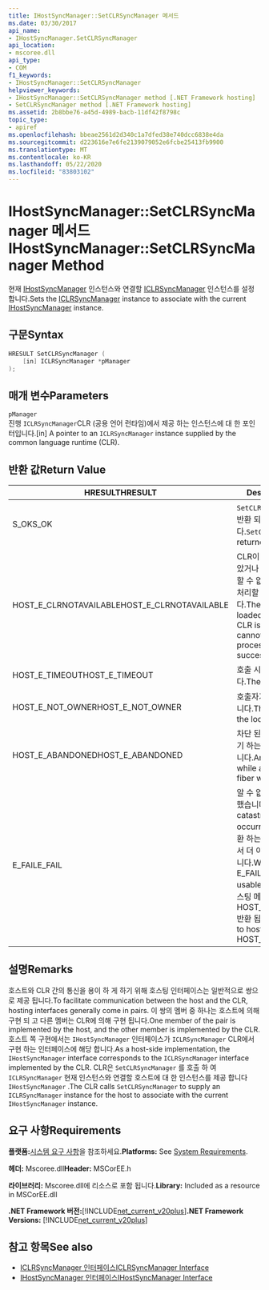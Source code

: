 ```yaml
---
title: IHostSyncManager::SetCLRSyncManager 메서드
ms.date: 03/30/2017
api_name:
- IHostSyncManager.SetCLRSyncManager
api_location:
- mscoree.dll
api_type:
- COM
f1_keywords:
- IHostSyncManager::SetCLRSyncManager
helpviewer_keywords:
- IHostSyncManager::SetCLRSyncManager method [.NET Framework hosting]
- SetCLRSyncManager method [.NET Framework hosting]
ms.assetid: 2b8bbe76-a45d-4989-bacb-11df42f8798c
topic_type:
- apiref
ms.openlocfilehash: bbeae2561d2d340c1a7dfed38e740dcc6838e4da
ms.sourcegitcommit: d223616e7e6fe2139079052e6fcbe25413fb9900
ms.translationtype: MT
ms.contentlocale: ko-KR
ms.lasthandoff: 05/22/2020
ms.locfileid: "83803102"
---
```

# <a name="ihostsyncmanagersetclrsyncmanager-method"></a><span data-ttu-id="87343-102">IHostSyncManager::SetCLRSyncManager 메서드</span><span class="sxs-lookup"><span data-stu-id="87343-102">IHostSyncManager::SetCLRSyncManager Method</span></span>
<span data-ttu-id="87343-103">현재 [IHostSyncManager](ihostsyncmanager-interface.md) 인스턴스와 연결할 [ICLRSyncManager](../../../../docs/framework/unmanaged-api/hosting/iclrsyncmanager-interface.md) 인스턴스를 설정 합니다.</span><span class="sxs-lookup"><span data-stu-id="87343-103">Sets the [ICLRSyncManager](../../../../docs/framework/unmanaged-api/hosting/iclrsyncmanager-interface.md) instance to associate with the current [IHostSyncManager](ihostsyncmanager-interface.md) instance.</span></span>  
  
## <a name="syntax"></a><span data-ttu-id="87343-104">구문</span><span class="sxs-lookup"><span data-stu-id="87343-104">Syntax</span></span>  
  
```cpp  
HRESULT SetCLRSyncManager (  
    [in] ICLRSyncManager *pManager  
);  
```  
  
## <a name="parameters"></a><span data-ttu-id="87343-105">매개 변수</span><span class="sxs-lookup"><span data-stu-id="87343-105">Parameters</span></span>  
 `pManager`  
 <span data-ttu-id="87343-106">진행 `ICLRSyncManager`CLR (공용 언어 런타임)에서 제공 하는 인스턴스에 대 한 포인터입니다.</span><span class="sxs-lookup"><span data-stu-id="87343-106">[in] A pointer to an `ICLRSyncManager` instance supplied by the common language runtime (CLR).</span></span>  
  
## <a name="return-value"></a><span data-ttu-id="87343-107">반환 값</span><span class="sxs-lookup"><span data-stu-id="87343-107">Return Value</span></span>  
  
|<span data-ttu-id="87343-108">HRESULT</span><span class="sxs-lookup"><span data-stu-id="87343-108">HRESULT</span></span>|<span data-ttu-id="87343-109">Description</span><span class="sxs-lookup"><span data-stu-id="87343-109">Description</span></span>|  
|-------------|-----------------|  
|<span data-ttu-id="87343-110">S_OK</span><span class="sxs-lookup"><span data-stu-id="87343-110">S_OK</span></span>|<span data-ttu-id="87343-111">`SetCLRSyncManager`성공적으로 반환 되었습니다.</span><span class="sxs-lookup"><span data-stu-id="87343-111">`SetCLRSyncManager` returned successfully.</span></span>|  
|<span data-ttu-id="87343-112">HOST_E_CLRNOTAVAILABLE</span><span class="sxs-lookup"><span data-stu-id="87343-112">HOST_E_CLRNOTAVAILABLE</span></span>|<span data-ttu-id="87343-113">CLR이 프로세스에 로드 되지 않았거나 CLR이 관리 코드를 실행할 수 없거나 호출을 성공적으로 처리할 수 없는 상태에 있습니다.</span><span class="sxs-lookup"><span data-stu-id="87343-113">The CLR has not been loaded into a process, or the CLR is in a state in which it cannot run managed code or process the call successfully.</span></span>|  
|<span data-ttu-id="87343-114">HOST_E_TIMEOUT</span><span class="sxs-lookup"><span data-stu-id="87343-114">HOST_E_TIMEOUT</span></span>|<span data-ttu-id="87343-115">호출 시간이 초과 되었습니다.</span><span class="sxs-lookup"><span data-stu-id="87343-115">The call timed out.</span></span>|  
|<span data-ttu-id="87343-116">HOST_E_NOT_OWNER</span><span class="sxs-lookup"><span data-stu-id="87343-116">HOST_E_NOT_OWNER</span></span>|<span data-ttu-id="87343-117">호출자가 잠금을 소유 하지 않습니다.</span><span class="sxs-lookup"><span data-stu-id="87343-117">The caller does not own the lock.</span></span>|  
|<span data-ttu-id="87343-118">HOST_E_ABANDONED</span><span class="sxs-lookup"><span data-stu-id="87343-118">HOST_E_ABANDONED</span></span>|<span data-ttu-id="87343-119">차단 된 스레드나 파이버에서 대기 하는 동안 이벤트를 취소 했습니다.</span><span class="sxs-lookup"><span data-stu-id="87343-119">An event was canceled while a blocked thread or fiber was waiting on it.</span></span>|  
|<span data-ttu-id="87343-120">E_FAIL</span><span class="sxs-lookup"><span data-stu-id="87343-120">E_FAIL</span></span>|<span data-ttu-id="87343-121">알 수 없는 치명적인 오류가 발생 했습니다.</span><span class="sxs-lookup"><span data-stu-id="87343-121">An unknown catastrophic failure occurred.</span></span> <span data-ttu-id="87343-122">메서드가 E_FAIL 반환 하는 경우 해당 프로세스 내에서 더 이상 CLR을 사용할 수 없습니다.</span><span class="sxs-lookup"><span data-stu-id="87343-122">When a method returns E_FAIL, the CLR is no longer usable within the process.</span></span> <span data-ttu-id="87343-123">호스팅 메서드를 이후에 호출 하면 HOST_E_CLRNOTAVAILABLE 반환 됩니다.</span><span class="sxs-lookup"><span data-stu-id="87343-123">Subsequent calls to hosting methods return HOST_E_CLRNOTAVAILABLE.</span></span>|  
  
## <a name="remarks"></a><span data-ttu-id="87343-124">설명</span><span class="sxs-lookup"><span data-stu-id="87343-124">Remarks</span></span>  
 <span data-ttu-id="87343-125">호스트와 CLR 간의 통신을 용이 하 게 하기 위해 호스팅 인터페이스는 일반적으로 쌍으로 제공 됩니다.</span><span class="sxs-lookup"><span data-stu-id="87343-125">To facilitate communication between the host and the CLR, hosting interfaces generally come in pairs.</span></span> <span data-ttu-id="87343-126">이 쌍의 멤버 중 하나는 호스트에 의해 구현 되 고 다른 멤버는 CLR에 의해 구현 됩니다.</span><span class="sxs-lookup"><span data-stu-id="87343-126">One member of the pair is implemented by the host, and the other member is implemented by the CLR.</span></span> <span data-ttu-id="87343-127">호스트 쪽 구현에서는 `IHostSyncManager` 인터페이스가 `ICLRSyncManager` CLR에서 구현 하는 인터페이스에 해당 합니다.</span><span class="sxs-lookup"><span data-stu-id="87343-127">As a host-side implementation, the `IHostSyncManager` interface corresponds to the `ICLRSyncManager` interface implemented by the CLR.</span></span> <span data-ttu-id="87343-128">CLR은 `SetCLRSyncManager` 를 호출 하 여 `ICLRSyncManager` 현재 인스턴스와 연결할 호스트에 대 한 인스턴스를 제공 합니다 `IHostSyncManager` .</span><span class="sxs-lookup"><span data-stu-id="87343-128">The CLR calls `SetCLRSyncManager` to supply an `ICLRSyncManager` instance for the host to associate with the current `IHostSyncManager` instance.</span></span>  
  
## <a name="requirements"></a><span data-ttu-id="87343-129">요구 사항</span><span class="sxs-lookup"><span data-stu-id="87343-129">Requirements</span></span>  
 <span data-ttu-id="87343-130">**플랫폼:**[시스템 요구 사항](../../get-started/system-requirements.md)을 참조하세요.</span><span class="sxs-lookup"><span data-stu-id="87343-130">**Platforms:** See [System Requirements](../../get-started/system-requirements.md).</span></span>  
  
 <span data-ttu-id="87343-131">**헤더:** Mscoree.dll</span><span class="sxs-lookup"><span data-stu-id="87343-131">**Header:** MSCorEE.h</span></span>  
  
 <span data-ttu-id="87343-132">**라이브러리:** Mscoree.dll에 리소스로 포함 됩니다.</span><span class="sxs-lookup"><span data-stu-id="87343-132">**Library:** Included as a resource in MSCorEE.dll</span></span>  
  
 <span data-ttu-id="87343-133">**.NET Framework 버전:**[!INCLUDE[net_current_v20plus](../../../../includes/net-current-v20plus-md.md)]</span><span class="sxs-lookup"><span data-stu-id="87343-133">**.NET Framework Versions:** [!INCLUDE[net_current_v20plus](../../../../includes/net-current-v20plus-md.md)]</span></span>  
  
## <a name="see-also"></a><span data-ttu-id="87343-134">참고 항목</span><span class="sxs-lookup"><span data-stu-id="87343-134">See also</span></span>

- [<span data-ttu-id="87343-135">ICLRSyncManager 인터페이스</span><span class="sxs-lookup"><span data-stu-id="87343-135">ICLRSyncManager Interface</span></span>](iclrsyncmanager-interface.md)
- [<span data-ttu-id="87343-136">IHostSyncManager 인터페이스</span><span class="sxs-lookup"><span data-stu-id="87343-136">IHostSyncManager Interface</span></span>](ihostsyncmanager-interface.md)
